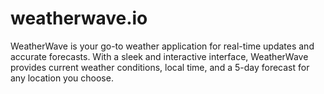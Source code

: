# weatherwave.io
WeatherWave is your go-to weather application for real-time updates and accurate forecasts. With a sleek and interactive interface, WeatherWave provides current weather conditions, local time, and a 5-day forecast for any location you choose. 
